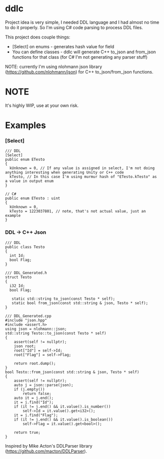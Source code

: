 # ddlc
Project idea is very simple, I needed DDL language and I had almost no time to do it properly. So I'm using C# code parsing to process DDL files.

This project does couple things:
* [Select] on enums - generates hash value for field
* You can define classes - ddlc will generate C++ to_json and from_json functions for that class (for C# I'm not generating any parser stuff)

NOTE: currently I'm using nlohmann json library (https://github.com/nlohmann/json) for C++ to_json/from_json functions.


# NOTE
It's highly WIP, use at your own risk.


# Examples
### [Select]
```
/// DDL
[Select]
public enum ETesto
{
  kUnknown = 0, // If any value is assigned in select, I'm not doing anything interesting when generating Unity or C++ code
  kTesto, // In this case I'm using murmur hash of "ETesto.kTesto" as a value in output enum
}

// C#
public enum ETesto : uint
{
  kUnknown = 0,
  kTesto = 1223037801, // note, that's not actual value, just an example
}
```

### DDL -> C++ Json
```
/// DDL
public class Testo
{
  int Id;
  bool Flag;
}

/// DDL_Generated.h
struct Testo
{
  i32 Id;
  bool Flag;
  
   static std::string to_json(const Testo * self);
   static bool from_json(const std::string & json, Testo * self);
}

/// DDL_Generated.cpp
#include "json.hpp"
#include <assert.h>
using json = nlohmann::json;
std::string Testo::to_json(const Testo * self)
{
    assert(self != nullptr);
    json root;
    root["Id"] = self->Id;
    root["Flag"] = self->Flag;

    return root.dump();
}
bool Testo::from_json(const std::string & json, Testo * self)
{
    assert(self != nullptr);
    auto j = json::parse(json);
    if (j.empty())
        return false;
    auto it = j.end();
    it = j.find("Id");
    if (it != j.end() && it.value().is_number())
        self->Id = it.value().get<i32>();
    it = j.find("Flag");
    if (it != j.end() && it.value().is_boolean())
        self->Flag = it.value().get<bool>();

    return true;
}
```



Inspired by Mike Acton's DDLParser library (https://github.com/macton/DDLParser).
